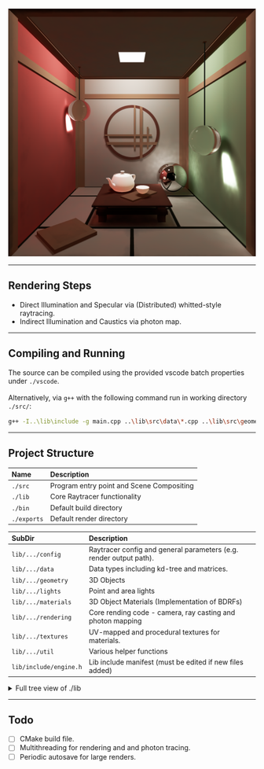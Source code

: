 <p align="center"><img src="exports_shared/tea_cerem_2048.png"></p>

---
## Rendering Steps
- Direct Illumination and Specular via (Distributed) whitted-style raytracing.
- Indirect Illumination and Caustics via photon map.

---
## Compiling and Running

The source can be compiled using the provided vscode batch properties under `./vscode`.
\
\
Alternatively, via `g++` with the following command run in working directory `./src/`:
```sh
g++ -I..\lib\include -g main.cpp ..\lib\src\data\*.cpp ..\lib\src\geometry\*.cpp ..\lib\src\materials\*.cpp ..\lib\src\rendering\*.cpp ..\lib\src\util\*.cpp ..\src\scenes\*.cpp -o ..\bin\main.exe
```

---
## Project Structure



|Name|Description|
|:--|:--|
|`./src`|Program entry point and Scene Compositing|
|`./lib`|Core Raytracer functionality|
|`./bin`|Default build directory
|`./exports`|Default render directory

|SubDir|Description
|:--|:--|
|`lib/.../config`|Raytracer config and general parameters (e.g. render output path).|
|`lib/.../data`|Data types including kd-tree and matrices.|
|`lib/.../geometry`|3D Objects|
|`lib/.../lights`|Point and area lights|
|`lib/.../materials`|3D Object Materials (Implementation of BDRFs)|
|`lib/.../rendering`|Core rending code - camera, ray casting and photon mapping|
|`lib/.../textures`|UV-mapped and procedural textures for materials.|
|`lib/.../util`|Various helper functions|
|`lib/include/engine.h`|Lib include manifest (must be edited if new files added)|

<details>
<summary>Full tree view of ./lib</summary>

```
📂lib
 ┣ 📂include
 ┃ ┣ 📂config
 ┃ ┃ ┗ 📜config.h
 ┃ ┣ 📂data
 ┃ ┃ ┣ 📜bounding_box.h
 ┃ ┃ ┣ 📜bounding_volume.h
 ┃ ┃ ┣ 📜colour.h
 ┃ ┃ ┣ 📜framebuffer.h
 ┃ ┃ ┣ 📜hit.h
 ┃ ┃ ┣ 📜kd_tree.h
 ┃ ┃ ┣ 📜object.h
 ┃ ┃ ┣ 📜photon.h
 ┃ ┃ ┣ 📜ray.h
 ┃ ┃ ┣ 📜transform.h
 ┃ ┃ ┗ 📜vector.h
 ┃ ┣ 📂geometry
 ┃ ┃ ┣ 📜csg.h
 ┃ ┃ ┣ 📜cube.h
 ┃ ┃ ┣ 📜object3D.h
 ┃ ┃ ┣ 📜plane.h
 ┃ ┃ ┣ 📜polymesh.h
 ┃ ┃ ┣ 📜quadric.h
 ┃ ┃ ┗ 📜sphere.h
 ┃ ┣ 📂lights
 ┃ ┃ ┣ 📜directional_light.h
 ┃ ┃ ┣ 📜light.h
 ┃ ┃ ┣ 📜point_light.h
 ┃ ┃ ┗ 📜square_light.h
 ┃ ┣ 📂materials
 ┃ ┃ ┣ 📜dielectric.h
 ┃ ┃ ┣ 📜emissive.h
 ┃ ┃ ┣ 📜global_material.h
 ┃ ┃ ┣ 📜lambertian.h
 ┃ ┃ ┣ 📜material.h
 ┃ ┃ ┣ 📜mirror.h
 ┃ ┃ ┣ 📜normat.h
 ┃ ┃ ┗ 📜phong.h
 ┃ ┣ 📂rendering
 ┃ ┃ ┣ 📜camera.h
 ┃ ┃ ┗ 📜scene.h
 ┃ ┣ 📂textures
 ┃ ┃ ┣ 📜block_texture.h
 ┃ ┃ ┣ 📜checker_texture.h
 ┃ ┃ ┣ 📜image_texture.h
 ┃ ┃ ┗ 📜texture.h
 ┃ ┣ 📂util
 ┃ ┃ ┗ 📜util.h
 ┃ ┗ 📜engine.h
 ┗ 📂src
 ┃ ┣ 📂data
 ┃ ┃ ┣ 📜bounding_volume.cpp
 ┃ ┃ ┗ 📜framebuffer.cpp
 ┃ ┣ 📂geometry
 ┃ ┃ ┣ 📜cube.cpp
 ┃ ┃ ┣ 📜plane.cpp
 ┃ ┃ ┣ 📜polymesh.cpp
 ┃ ┃ ┗ 📜sphere.cpp
 ┃ ┣ 📂materials
 ┃ ┃ ┣ 📜lambertian.cpp
 ┃ ┃ ┗ 📜phong.cpp
 ┃ ┣ 📂rendering
 ┃ ┃ ┣ 📜camera.cpp
 ┃ ┃ ┗ 📜scene.cpp
 ┃ ┗ 📂util
 ┃ ┃ ┗ 📜util.cpp
```
</details>

---
## Todo

- [ ] CMake build file.
- [ ] Multithreading for rendering and and photon tracing.
- [ ] Periodic autosave for large renders.
